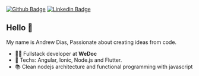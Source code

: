 [![Github Badge](https://img.shields.io/badge/-Github-000?style=flat-square&logo=Github&logoColor=white&link=https://github.com/AndrewDiass)](https://github.com/AndrewDiass)
[![Linkedin Badge](https://img.shields.io/badge/-LinkedIn-blue?style=flat-square&logo=Linkedin&logoColor=white&link=https://www.linkedin.com/in/andrewdiass/)](https://www.linkedin.com/in/andrewdiass/)

## Hello 👋

My name is Andrew Dias, Passionate about creating ideas from code.

- :office_worker: Fullstack developer at **WeDoc**
- :blue_heart: Techs: Angular, Ionic, Node.js and Flutter.
- :books: Clean nodejs architecture and functional programming with javascript

